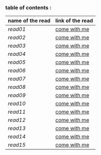 ### table of contents :
 
 **name of the read**   |   **link of the read**
 -----------------      |   --------
 *read01*               | [come with me](read01.md)
 *read02*               |[come with me](class-02.md)
 *read03*               | [come with me](class-03.md)
 *read04*               |[come with me](read04.md)
 *read05*               | [come with me](class-05.md)
 *read06*               |[come with me](read06.md)
 *read07*               | [come with me](read07.md)
 *read08*               |[come with me](read08.md)
 *read09*               | [come with me](read09.md)
 *read10*               |[come with me](read10.md)
 *read11*               | [come with me](read11.md)
 *read12*               |[come with me](read12.md)
 *read13*               | [come with me](read13.md)
 *read14*               |[come with me](read14.md)
 *read15*               | [come with me](read15.md)

 
